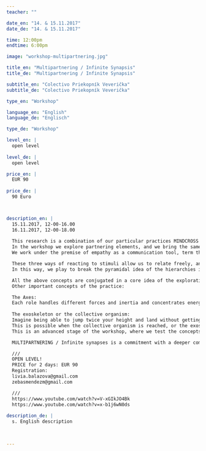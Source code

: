 ```yaml
---
teacher: ""

date_en: "14. & 15.11.2017"
date_de: "14. & 15.11.2017"

time: 12:00pm
endtime: 6:00pm

image: "workshop-multipartnering.jpg"

title_en: "Multipartnering / Infinite Synapsis"
title_de: "Multipartnering / Infinite Synapsis"

subtitle_en: "Colectivo Priekopník Veverička"
subtitle_de: "Colectivo Priekopník Veverička"

type_en: "Workshop"

language_en: "English"
language_de: "Englisch"

type_de: "Workshop"

level_en: |
  open level
  
level_de: |
  open level

price_en: |
  EUR 90 
  
price_de: |
  90 Euro 



description_en: |
  15.11.2017, 12-00-16.00  
  16.11.2017, 12-00-18.00  
  
  This research is a combination of our particular practices MINDCROSS and the Intuitive body -and our search for movement possibilities in situations of body interaction.
  In the workshop we explore partnering elements, and we bring the same to be applied in trios, quartets, quintets, groups and masses.
  We work under the premise of empathy as a communication tool, term that should not be confused with condescension or indifference. Through the game of empathy we come to the study of three basic actions to the work of body interaction: to follow, to resist, to transform.

  These three ways of reacting to stimuli allow us to relate freely, and come upon possibilities for language and risk growth, and opens the path to study another element that is fundamental in this type of work, which is the understanding of roles. Roles are not determined, but constantly change during the interaction. Understanding what role you are playing is critical to empowering action.
  In this way, we play to break the pyramidal idea of the hierarchies in the work of partnering to stimulate the creation of new material that contains multiple dynamics and leads the participant to experiment with more risk at the same time as he/she develops in parallel safety and resolution of difficulties, so important in the prevention of injuries, common in this type of work.

  All the above concepts are conjugated in a core idea of the exploration that we call the collective plie. That can be described as a group body state in which the core of all the actors are interconnected through the relationship with feet, soil, and body weight always in control.
  Other important concepts of the practice:  

  The Axes:  
  Each role handles different forces and inertia and concentrates energy at specific points depending on the dynamics, we will see that there is the individual axis, the common axis and the referential axis and we will study the specific needs of each one and how to better profit of the forces that are contained in them.   
  
  The exoskeleton or the collective organism:  
  Imagine being able to jump twice your height and land without getting hurt, or moving through the space without ever touching the ground, perhaps reaching something that is far away without moving from your place.
  This is possible when the collective organism is reached, or the exoskeleton is used.
  This is an advanced stage of the workshop, where we test the concepts learned, in complex communication scenarios in interactions of three to more bodies.  

  MULTIPARTNERING / Infinite synapses is a commitment with a deeper comunication, and the art of negotiating and reaching agreements, to bring us further together, and together, further.  

  ///  
  OPEN LEVEL!  
  PRICE for 2 days: EUR 90  
  Registration:  
  livia.balazova@gmail.com  
  zebasmendezm@gmail.com  

  ///  
  https://www.youtube.com/watch?v=V-xGIkJO4Bk  
  https://www.youtube.com/watch?v=x-b1j6wN0ds
  
description_de: |
  s. English description

 
  
---
```



